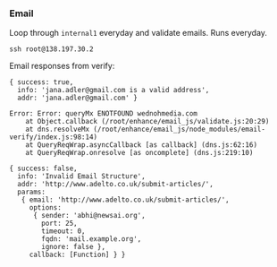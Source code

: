 ### Email

Loop through `internal1` everyday and validate emails. Runs everyday.

`ssh root@138.197.30.2`

Email responses from verify:

```
{ success: true,
  info: 'jana.adler@gmail.com is a valid address',
  addr: 'jana.adler@gmail.com' }
```

```
Error: Error: queryMx ENOTFOUND wednohmedia.com
    at Object.callback (/root/enhance/email_js/validate.js:20:29)
    at dns.resolveMx (/root/enhance/email_js/node_modules/email-verify/index.js:98:14)
    at QueryReqWrap.asyncCallback [as callback] (dns.js:62:16)
    at QueryReqWrap.onresolve [as oncomplete] (dns.js:219:10)
```

```
{ success: false,
  info: 'Invalid Email Structure',
  addr: 'http://www.adelto.co.uk/submit-articles/',
  params:
   { email: 'http://www.adelto.co.uk/submit-articles/',
     options:
      { sender: 'abhi@newsai.org',
        port: 25,
        timeout: 0,
        fqdn: 'mail.example.org',
        ignore: false },
     callback: [Function] } }
```
